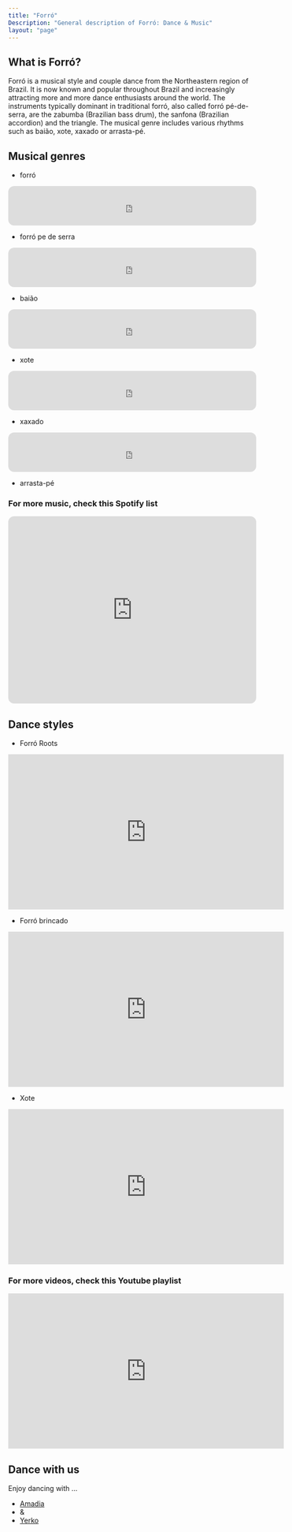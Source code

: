 ```yaml
---
title: "Forró"
Description: "General description of Forró: Dance & Music"
layout: "page"
---
```



## What is Forró?

Forró is a musical style and couple dance from the Northeastern region of Brazil. It is now known and popular throughout Brazil and increasingly attracting more and more dance enthusiasts around the world. The instruments typically dominant in traditional forró, also called forró pé-de-serra, are the zabumba (Brazilian bass drum), the sanfona (Brazilian accordion) and the triangle. The musical genre includes various rhythms such as baião, xote, xaxado or arrasta-pé. 

## Musical genres


- forró

<iframe style="border-radius:12px" src="https://open.spotify.com/embed/track/0vkjPQ4zBBXcN2tpGTpKBv?utm_source=generator" width="100%" height="80" frameBorder="0" allowfullscreen="" allow="autoplay; clipboard-write; encrypted-media; fullscreen; picture-in-picture"></iframe>

- forró pe de serra

<iframe style="border-radius:12px" src="https://open.spotify.com/embed/track/2KpKPRvXaAabBDxjbxDue7?utm_source=generator" width="100%" height="80" frameBorder="0" allowfullscreen="" allow="autoplay; clipboard-write; encrypted-media; fullscreen; picture-in-picture"></iframe>

- baião

<iframe style="border-radius:12px" src="https://open.spotify.com/embed/track/2CIfLDCzox8ReOJWQNAGFo?utm_source=generator" width="100%" height="80" frameBorder="0" allowfullscreen="" allow="autoplay; clipboard-write; encrypted-media; fullscreen; picture-in-picture"></iframe>

- xote

<iframe style="border-radius:12px" src="https://open.spotify.com/embed/track/1SA60f6E80FHeeYBwKSikE?utm_source=generator" width="100%" height="80" frameBorder="0" allowfullscreen="" allow="autoplay; clipboard-write; encrypted-media; fullscreen; picture-in-picture"></iframe>

- xaxado

<iframe style="border-radius:12px" src="https://open.spotify.com/embed/track/1Ec9lRUsiVMID1TaakvRa3?utm_source=generator" width="100%" height="80" frameBorder="0" allowfullscreen="" allow="autoplay; clipboard-write; encrypted-media; fullscreen; picture-in-picture"></iframe>

- arrasta-pé


### For more music, check this Spotify list

<iframe style="border-radius:12px" src="https://open.spotify.com/embed/playlist/5y7nXm1AvtLZLweCqWNTVp?utm_source=generator" width="100%" height="380" frameBorder="0" allowfullscreen="" allow="autoplay; clipboard-write; encrypted-media; fullscreen; picture-in-picture"></iframe>

## Dance styles

- Forró Roots

<iframe width="560" height="315" src="https://www.youtube-nocookie.com/embed/-5kSDg_ORYA" title="YouTube video player" frameborder="0" allow="accelerometer; autoplay; clipboard-write; encrypted-media; gyroscope; picture-in-picture" allowfullscreen></iframe>

- Forró brincado

<iframe width="560" height="315" src="https://www.youtube-nocookie.com/embed/sigpm0n7jTA" title="YouTube video player" frameborder="0" allow="accelerometer; autoplay; clipboard-write; encrypted-media; gyroscope; picture-in-picture" allowfullscreen></iframe>

- Xote

<iframe width="560" height="315" src="https://www.youtube-nocookie.com/embed/QYR_u7rgQAg" title="YouTube video player" frameborder="0" allow="accelerometer; autoplay; clipboard-write; encrypted-media; gyroscope; picture-in-picture" allowfullscreen></iframe>

### For more videos, check this Youtube playlist

<iframe width="560" height="315" src="https://www.youtube-nocookie.com/embed/videoseries?list=PLoprn6I18u4J2OTTNrAAJxEG7Kqa_ht-d" title="YouTube video player" frameborder="0" allow="accelerometer; autoplay; clipboard-write; encrypted-media; gyroscope; picture-in-picture" allowfullscreen></iframe>


## Dance with us

Enjoy dancing with ...
  
<ul class="actions">
<li><a href="/#amadia" class="button">Amadia</a></li>
<li>&</li>
<li><a href="/#yerko" class="button">Yerko</a></li>
</ul>

